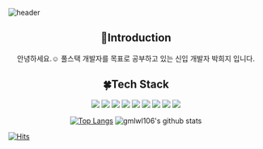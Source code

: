 ![header](https://capsule-render.vercel.app/api?type=waving&color=auto&height=300&section=header&text=Heeji's%20Github&fontSize=50)



<div align=center>
<h2>💬Introduction</h2>
안녕하세요.☺ 풀스택 개발자를 목표로 공부하고 있는 신입 개발자 박희지 입니다.


<h2>🍀Tech Stack</h2>

<img src="https://img.shields.io/badge/HTML-E34F26?style=flat-square&logo=HTML5&logoColor=white"/></a>
<img src="https://img.shields.io/badge/CSS-1572B6?style=flat-square&logo=CSS3&logoColor=white"/></a>
<img src="https://img.shields.io/badge/JavaScript-F7DF1E?style=flat-square&logo=JavaScript&logoColor=white"/></a>
<img src="https://img.shields.io/badge/jQuery-0769AD?style=flat-square&logo=jQuery&logoColor=white"/></a>
<img src="https://img.shields.io/badge/Java-007396?style=flat-square&logo=Java&logoColor=white"/></a>
<img src="https://img.shields.io/badge/Spring-6DB33F?style=flat-square&logo=Spring&logoColor=white"/></a>
<img src="https://img.shields.io/badge/Oracle-F80000?style=flat-square&logoOracle&logoColor=white"/></a>
<img src="https://img.shields.io/badge/Tomcat-F8DC75?style=flat-square&logo=ApacheTomcat&logoColor=white"/></a>
<img src="https://img.shields.io/badge/GitHub-181717?style=flat-square&logo=GitHub&logoColor=white"/></a>


[![Top Langs](https://github-readme-stats.vercel.app/api/top-langs/?username=gmlwl106&layout=compact)](https://github.com/anuraghazra/github-readme-stats)
![gmlwl106's github stats](https://github-readme-stats.vercel.app/api?username=gmlwl106&show_icons=true)

</div>

[![Hits](https://hits.seeyoufarm.com/api/count/incr/badge.svg?url=https%3A%2F%2Fgithub.com%2Fgmlwl106%2Fhit-counter&count_bg=%23AF59D3&title_bg=%23555555&icon=&icon_color=%23E7E7E7&title=hits&edge_flat=false)](https://hits.seeyoufarm.com)

